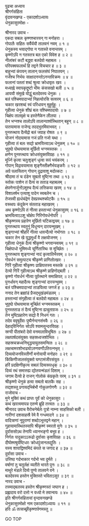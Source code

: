 पुढचा अध्याय  
श्रीगर्गसंहिता  
वृंदावनखण्ड - एकादशोऽध्यायः  
धेनुकासुरमोक्षः -  
  
श्रीनारद उवाच -  
एकदा सबलः कृष्णश्चारयन् गा मनोहराः ।  
गोपालैः सहितः सर्वैर्ययौ तालवनं नवम् ॥ १ ॥  
धेनुकस्य भयाद्‌गोपा न गतास्ते वनान्तरम् ।  
कृष्णोऽपि न गतस्तत्र बल एको विवेश ह ॥ २ ॥  
नीलांबरं कटौ बद्ध्वा बलदेवो महाबलः ।  
परिपक्वफलार्थं हि तद्वने विचचार ह ॥ ३ ॥  
बाहुभ्यां कंपयन् तालान् फलसंघं निपातयन् ।  
गर्जंश्च निर्भयः साक्षादनन्तोऽनन्तविक्रमः ॥ ४ ॥  
फलानां पततां शब्दं श्रुत्वा क्रोधावृतः खरः ।  
मध्याह्ने स्वापकृद्दुष्टो भीमः कंससखो बली ॥ ५ ॥  
आययौ संमुखे योद्धुं बलदेवस्य धेनुकः ।  
बलं पश्चिमपादाभ्यां निहत्योरसि सत्वरम् ॥ ६ ॥  
चकार खरशब्दं स्वं परिधावन् मुहुर्मुहुः ।  
गृहीत्वा धेनुकं शीघ्रं बलः पश्चिमपादयोः ॥ ७ ॥  
चिक्षेप तालवृक्षे च हस्तेनैकेन लीलया ।  
तेन भग्नश्च तालोऽपि तालान्पार्श्वस्थितान् बहून् ॥ ८ ॥  
पातयामास राजेन्द्र तदद्‌भुतमिवाभवत् ।  
पुनरुत्थाय दैत्येंद्रो बलं जग्राह रोषतः ॥ ९ ॥  
योजनं नोदयामास गजं प्रति गजो यथा ।  
गृहीत्वा तं बलः सद्यो भ्रामयित्त्वाऽथ धेनुकम् ॥ १० ॥  
भूपृष्ठे पोथयामास मूर्छितो भग्नमस्तकः ।  
क्षणेन पुनरुत्थाय क्रोधसंयुक्तविग्रहः ॥ ११ ॥  
मूर्ध्नि कृत्वा चतुःशृङ्गं धृत्वा रूपं भयंकरम् ।  
गोपान् विद्रावयामास शृङ्गैस्तीक्ष्णैर्भयङ्करैः ॥ १२ ॥  
अग्रे पलायितान् गोपान् दुद्रावाशु मदोत्कटः ।  
श्रीदामा तं च दंडेन सुबलो मुष्टिना तथा ॥ १३ ॥  
स्तोकः पाशेन तं दैत्यं स तताड महाबलम् ।  
क्षेपणेनार्जुनोंऽशुश्च दैत्यं लत्तिकया खरम् ॥ १४ ॥  
विशालर्षभ एत्याशु पादेन स्वबलेन च ।  
तेजस्वी ह्यर्धचंद्रेण देवप्रस्थश्चपेटकैः ॥ १५ ॥  
वरूथपः कंदुकेन संतताड महाखरम् ।  
अथ कृष्णोऽपि तं नीत्वा हस्ताभ्यां धेनुकासुरम् ॥ १६ ॥  
भ्रामयित्वाऽऽशु चोक्षेप गिरिगोवर्धनोपरि ।  
श्रीकृष्णस्य प्रहारेण मूर्छितो घटिकाद्वयम् ॥ १७ ॥  
पुनरुत्थाय स्वतुनुं विधुन्वन् दारयन्मुखम् ।  
शृङ्गाभ्यां श्रीहरिं नीत्वा धावन्दैत्यो नभोगतः ॥ १८ ॥  
चकार तेन खे युद्धमूर्ध्वं वै लक्षयोजनम् ।  
गृहीत्वा धेनुकं दैत्यं श्रीकृष्णो भगवान्स्वयम् ॥ १९ ॥  
चिक्षेपाधो भूमिमध्ये चूर्णितास्थिः स मूर्च्छितः ।  
पुनरुत्थाय शृङ्गाभ्यां नादं कृत्वातिभैरवम् ॥ २० ॥  
गोवर्धनं समुत्पाट्य श्रीकृष्णे प्राणितोत्खरः ।  
गिरिं गृहीत्वा श्रीकृष्णः प्राक्षिपत्तस्य मस्तके ॥ २१ ॥  
देत्यो गिरिं गृहीत्वाऽथ श्रीकृष्णे प्राहिणोद्‌बली ।  
कृष्णो गोवर्धनं नीत्वा पूर्वस्थाने समाक्षिपत् ॥ २२ ॥  
पुनर्धावन् महादैत्यः शृङ्गाभ्यां दारयन्भुवम् ।  
बलं पश्चिमपादाभ्यां ताडयित्वा जगर्ज ह ॥ २३ ॥  
ननाद तेन ब्रह्मांडं प्रैजद्‌भूखंडमंडलम् ।  
हस्ताभ्यां संगृहीत्वा तं बलदेवो महाबलः ॥ २४ ॥  
भूपृष्ठे पोथयामास मूर्च्छितं भग्नमस्तकम् ।  
पुनस्तताड तं दैत्यं मुष्टिना ह्यचुताग्रजः ॥ २५ ॥  
तेन मुष्टिप्रहारेण सद्यो वै निधनं गतः ।  
तदेव ववृषुर्देवाः पुष्पैर्नन्दनसंभवैः ॥ २६ ॥  
देहाद्‌विनिर्गतः सोऽपि श्यामसुन्दरविग्रहः ।  
स्रग्वी पीतांबरो देवो वनमालाविभूषितः ॥ २७ ॥  
लक्षपार्षदसंयुक्तः सहस्रध्वजशोभितः ।  
सहस्रचक्रध्वनिभृद्धयायुतसमन्वितः ॥ २८ ॥  
लक्षचामरशोभाढ्योऽरुणवर्णोऽतिरत्नभृत् ।  
दिव्ययोजनविस्तीर्णो मनोयायी मनोहरः ॥ २९ ॥  
किंकिणीजालसंयुक्तो घण्टामंजीरसंयुतः ।  
हरिं प्रदक्षिणीकृत्य सबलं दिव्यरूपधृक् ॥ ३० ॥  
दिव्यं रथं समारुह्य द्योतयन्मंडलं दिशाम् ।  
जगाम दैत्यो हे राजन् गोलोकं कंप्रकृतेः परम् ॥ ३१ ॥  
श्रीकृष्णो धेनुकं हत्वा सबलो बालकैः सह ।  
तद्यशस्तु प्रगायद्‌भिर्बभौ गोकुलगोगणैः ॥ ३२ ॥  
राजोवाच -  
मुने मुक्तिं कथं प्राप्तः पूर्वं को धेनुकासुरः ।  
कथं खरत्वमापन्न एतन्मे ब्रूहि तत्त्वतः ॥ ३३ ॥  
श्रीनारद उवाच वैरोचनेर्बलेः पुत्रो नाम्ना साहसिको बली ।  
नारीणां दशसाहस्रै रेमे वै गन्धमादने ॥ ३४ ॥  
वादित्राणां नूपुराणां शब्दोऽभूत्तद्वने महान् ।  
गुहायामास्थितस्यापि श्रीकृष्णं स्मरतो मुनेः ॥ ३५ ॥  
दुर्वाससोऽथ तेनापि ध्यानभङ्गो बभूव ह ।  
निर्गतः पादुकाऽऽरूढो दुर्वासाः कृशविग्रहः ॥ ३६ ॥  
दीर्घश्मश्रुर्यष्टिधरः क्रोधपुंजानलद्युतिः ।  
यस्य शापाद्विश्वमिदं कंपते स जगाद ह ॥ ३७ ॥  
दुर्वासा उवाच -  
उत्तिष्ठ गर्दभाकार गर्दभो भव दुर्मते ।  
वर्षाणां तु चतुर्लक्षं व्यतीते भारते पुनः ॥ ३८ ॥  
माथुरे मंडले दिव्ये पुण्ये तालवने वने ।  
बलदेवस्य हस्तेन मुक्तिस्ते भविताऽसुर ॥ ३९ ॥  
नारद उवाच -  
तस्माद्‌बलस्य हस्तेन श्रीकृष्णस्तं जघान ह ।  
प्रह्लादाय वरो दत्तो न वध्यो मे तवान्वयः ॥ ४० ॥  
इति श्रीगर्गसंहितायां वृन्दावनखण्डे  
धेनुकासुरमोक्षो नाम एकादशोऽध्यायः ॥ ११ ॥  
हरिः ॐ तत्सच्छ्रीकृष्णार्पणमस्तु ॥  
  
GO TOP

